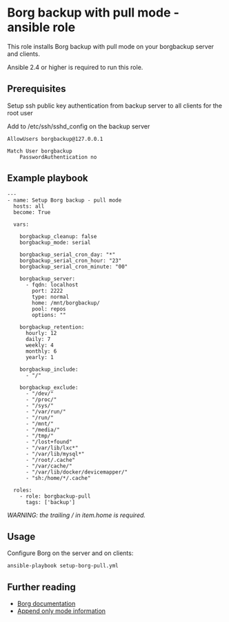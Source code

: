 # Borg backup with pull mode - ansible role
This role installs Borg backup with pull mode on your borgbackup server and clients. 

Ansible 2.4 or higher is required to run this role.

## Prerequisites

Setup ssh public key authentication from backup server to all clients for the root user

Add to /etc/ssh/sshd_config on the backup server
```
AllowUsers borgbackup@127.0.0.1

Match User borgbackup
    PasswordAuthentication no
```	

## Example playbook

```
---
- name: Setup Borg backup - pull mode
  hosts: all
  become: True

  vars:

    borgbackup_cleanup: false
    borgbackup_mode: serial

    borgbackup_serial_cron_day: "*"
    borgbackup_serial_cron_hour: "23"
    borgbackup_serial_cron_minute: "00"

    borgbackup_server:
      - fqdn: localhost
        port: 2222
        type: normal
        home: /mnt/borgbackup/
        pool: repos
        options: ""

    borgbackup_retention:
      hourly: 12
      daily: 7
      weekly: 4
      monthly: 6
      yearly: 1

    borgbackup_include:
      - "/"

    borgbackup_exclude:
      - "/dev/"
      - "/proc/"
      - "/sys/"
      - "/var/run/"
      - "/run/"
      - "/mnt/"
      - "/media/"
      - "/tmp/"
      - "/lost+found"
      - "/var/lib/lxc*"
      - "/var/lib/mysql*"
      - "/root/.cache"
      - "/var/cache/"
      - "/var/lib/docker/devicemapper/"
      - "sh:/home/*/.cache"

  roles:
    - role: borgbackup-pull
      tags: ['backup']
```

*WARNING: the trailing / in item.home is required.*

## Usage

Configure Borg on the server and on clients:
```
ansible-playbook setup-borg-pull.yml
```

## Further reading
* [Borg documentation](https://borgbackup.readthedocs.io/en/stable/)
* [Append only mode information](http://borgbackup.readthedocs.io/en/stable/usage/notes.html#append-only-mode)
